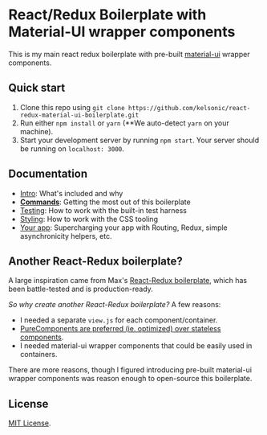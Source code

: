 # React/Redux Boilerplate with Material-UI wrapper components

This is my main react redux boilerplate with pre-built [material-ui](http://material-ui.com) wrapper components.

## Quick start

1. Clone this repo using `git clone https://github.com/kelsonic/react-redux-material-ui-boilerplate.git`
2. Run either `npm install` or `yarn` (**We auto-detect `yarn` on your machine).
3. Start your development server by running `npm start`. Your server should be running on `localhost: 3000`.

## Documentation

- [Intro](docs/general): What's included and why
- [**Commands**](docs/general/commands.md): Getting the most out of this boilerplate
- [Testing](docs/testing): How to work with the built-in test harness
- [Styling](docs/css): How to work with the CSS tooling
- [Your app](docs/js): Supercharging your app with Routing, Redux, simple
  asynchronicity helpers, etc.

## Another React-Redux boilerplate?

A large inspiration came from Max's [React-Redux boilerplate](https://github.com/mxstbr/react-boilerplate), which has been battle-tested and is production-ready.

*So why create another React-Redux boilerplate?* A few reasons:

- I needed a separate `view.js` for each component/container.
- [PureComponents are preferred (ie. optimized) over stateless components](https://medium.com/modus-create-front-end-development/component-rendering-performance-in-react-df859b474adc#.8sz7sopg0).
- I needed material-ui wrapper components that could be easily used in containers.

There are more reasons, though I figured introducing pre-built material-ui wrapper components was reason enough to open-source this boilerplate.

## License

[MIT License](LICENSE).
